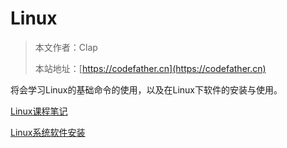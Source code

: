 # Linux

> 本文作者：Clap
>
> 本站地址：[https://codefather.cn](https://codefather.cn)

将会学习Linux的基础命令的使用，以及在Linux下软件的安装与使用。

[Linux课程笔记](Linux课程笔记.md)

[Linux系统软件安装](Linux系统软件安装.md)








